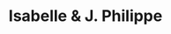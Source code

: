---
title: "Isabelle & J. Philippe"
url: /saint-agreve/isabelle-et-j-philippe/
shop: boulangerie
---